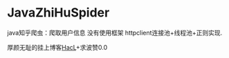 # JavaZhiHuSpider
java知乎爬虫：爬取用户信息
没有使用框架 httpclient连接池+线程池+正则实现.

厚颜无耻的挂上博客[HacL](http://www.baidu.com)+求波赞0.0

